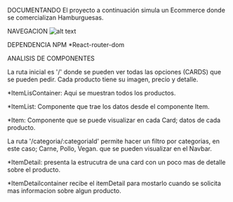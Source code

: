 DOCUMENTANDO
El proyecto a continuación simula un Ecommerce donde se comercializan Hamburguesas.

NAVEGACION
![alt text](./public/images/Trucker.gif "Trucker")

DEPENDENCIA NPM
*React-router-dom

ANALISIS DE COMPONENTES

La ruta inicial es '/' donde se pueden ver todas las opciones (CARDS) que se pueden pedir. Cada producto tiene su imagen, precio y detalle.

*ItemLisContainer: Aqui se muestran todos los productos.

*ItemList: Componente que trae los datos desde el componente Item.

*Item: Componente que se puede visualizar en cada Card; datos de cada producto.

La ruta '/categoria/:categoriaId' permite hacer un filtro por categorias, en este caso; Carne, Pollo, Vegan. que se pueden visualizar en el Navbar.

*ItemDetail: presenta la estrucutra de una card con un poco mas de detalle sobre el producto.

*ItemDetailcontainer recibe el itemDetail para mostarlo cuando se solicita mas informacion sobre algun producto.

